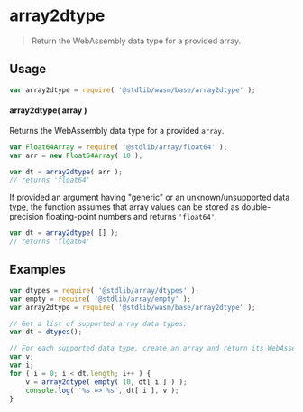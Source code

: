 <!--

@license Apache-2.0

Copyright (c) 2024 The Stdlib Authors.

Licensed under the Apache License, Version 2.0 (the "License");
you may not use this file except in compliance with the License.
You may obtain a copy of the License at

   http://www.apache.org/licenses/LICENSE-2.0

Unless required by applicable law or agreed to in writing, software
distributed under the License is distributed on an "AS IS" BASIS,
WITHOUT WARRANTIES OR CONDITIONS OF ANY KIND, either express or implied.
See the License for the specific language governing permissions and
limitations under the License.

-->

# array2dtype

> Return the WebAssembly data type for a provided array.

<!-- Section to include introductory text. Make sure to keep an empty line after the intro `section` element and another before the `/section` close. -->

<section class="intro">

</section>

<!-- /.intro -->

<!-- Package usage documentation. -->

<section class="usage">

## Usage

```javascript
var array2dtype = require( '@stdlib/wasm/base/array2dtype' );
```

#### array2dtype( array )

Returns the WebAssembly data type for a provided `array`.

```javascript
var Float64Array = require( '@stdlib/array/float64' );
var arr = new Float64Array( 10 );

var dt = array2dtype( arr );
// returns 'float64'
```

If provided an argument having "generic" or an unknown/unsupported [data type][@stdlib/array/dtypes], the function assumes that array values can be stored as double-precision floating-point numbers and returns `'float64'`.

```javascript
var dt = array2dtype( [] );
// returns 'float64'
```

</section>

<!-- /.usage -->

<!-- Package usage notes. Make sure to keep an empty line after the `section` element and another before the `/section` close. -->

<section class="notes">

</section>

<!-- /.notes -->

<!-- Package usage examples. -->

<section class="examples">

## Examples

<!-- eslint no-undef: "error" -->

```javascript
var dtypes = require( '@stdlib/array/dtypes' );
var empty = require( '@stdlib/array/empty' );
var array2dtype = require( '@stdlib/wasm/base/array2dtype' );

// Get a list of supported array data types:
var dt = dtypes();

// For each supported data type, create an array and return its WebAssembly data type...
var v;
var i;
for ( i = 0; i < dt.length; i++ ) {
    v = array2dtype( empty( 10, dt[ i ] ) );
    console.log( '%s => %s', dt[ i ], v );
}
```

</section>

<!-- /.examples -->

<!-- Section to include cited references. If references are included, add a horizontal rule *before* the section. Make sure to keep an empty line after the `section` element and another before the `/section` close. -->

<section class="references">

</section>

<!-- /.references -->

<!-- Section for related `stdlib` packages. Do not manually edit this section, as it is automatically populated. -->

<section class="related">

</section>

<!-- /.related -->

<!-- Section for all links. Make sure to keep an empty line after the `section` element and another before the `/section` close. -->

<section class="links">

[@stdlib/array/dtypes]: https://www.npmjs.com/package/@stdlib/array-dtypes

</section>

<!-- /.links -->

